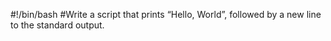#!/bin/bash
#Write a script that prints “Hello, World”, followed by a new line to the standard output.

